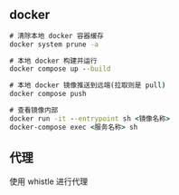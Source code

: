 ## docker

```cmd
# 清除本地 docker 容器缓存
docker system prune -a

# 本地 docker 构建并运行
docker compose up --build

# 本地 docker 镜像推送到远端(拉取则是 pull)
docker compose push

# 查看镜像内部
docker run -it --entrypoint sh <镜像名称>
docker-compose exec <服务名称> sh
```

## 代理

使用 whistle 进行代理
